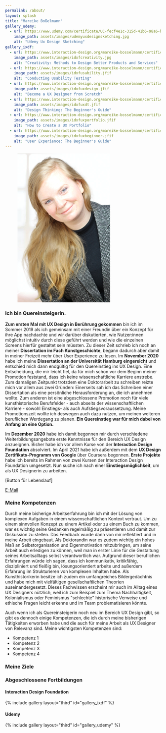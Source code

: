 ```yaml
---
permalink: /about/
layout: splash
title: "Mareike Boßelmann"
gallery_udemy:
  - url: https://www.udemy.com/certificate/UC-fecf4e1c-315d-41b6-98a6-b4dfcb1484f5
    image_path: assets/images/udemyuxdesignsketching.jpg
    alt: "Udemy Ux Design Sketching"
gallery_ixdf:
  - url: https://www.interaction-design.org/mareike-bosselmann/certificate/course/8ffd8c1c-9c52-4c1c-b309-dba88524c432
    image_path: assets/images/idxfcreativity.jpg
    alt: "Creativity: Methods to Design Better Products and Services"
  - url: https://www.interaction-design.org/mareike-bosselmann/certificate/course/7f9d4423-fbdf-4fce-a398-592fe9f73204
    image_path: assets/images/idxfusability.jfif
    alt: "Conducting Usability Testing"
  - url: https://www.interaction-design.org/mareike-bosselmann/certificate/course/d35c481a-fb73-4ebc-8b5e-4a6670122d02?certificateType=course
    image_path: assets/images/idxfuxdesign.jfif
    alt: "Become a UX Designer from Scratch"
  - url: https://www.interaction-design.org/mareike-bosselmann/certificate/course/313f43bd-fd91-4fb8-b3b5-2b649d704c06
    image_path: assets/images/idxfuxdt.jfif
    alt: "Design Thinking: The Beginner's Guide"
  - url: https://www.interaction-design.org/mareike-bosselmann/certificate/course/d0a425c0-72e8-424a-a393-3c2a008359b1
    image_path: assets/images/idxfuxportfolio.jfif
    alt: "How to Create a UX Portfolio"
  - url: https://www.interaction-design.org/mareike-bosselmann/certificate/course/950c716a-fa49-4ee8-aeb0-f24191ee8bb2
    image_path: assets/images/idxfuxbeginner.jfif
    alt: "User Experience: The Beginner's Guide"
---
```


<figure style="width: 300px" class="align-right">
  <img src="https://github.com/mbosselmann/portfolio/blob/master/assets/images/startbild.png?raw=true" alt="">
  </figure> 

### Ich bin Quereinsteigerin.
**Zum ersten Mal mit UX Design in Berührung gekommen** bin ich im Sommer 2019 als ich gemeinsam mit einer Freundin über ein Konzept für ihre App nachdachte und wir darüber diskutierten, wie Nutzer:innen möglichst intuitiv durch diese geführt werden und wie die einzelnen Screens hierfür gestaltet sein müssten. Zu dieser Zeit schrieb ich noch an meiner **Dissertation im Fach Kunstgeschichte**, begann dadurch aber damit in meiner Freizeit mehr über User Experience zu lesen. Im **November 2020** habe ich meine **Dissertation an der Universität Hamburg eingereicht** und entschied mich dann endgültig für den Quereinstieg ins UX Design. Eine Entscheidung, die mir leicht fiel, da für mich schon vor dem Beginn meiner Promotion feststand, dass ich keine wissenschaftliche Karriere anstrebe. Zum damaligen Zeitpunkt trotzdem eine Doktorarbeit zu schreiben reizte mich vor allem aus zwei Gründen: Einerseits sah ich das Schreiben einer Dissertation als eine persönliche Herausforderung an, die ich annehmen wollte. Zum anderen ist eine abgeschlossene Promotion noch für viele kunsthistorische Berufsfelder - auch abseits der wissenschaftlichen Karriere - sowohl Einstiegs- als auch Aufstiegsvoraussetzung. Meine Promotionszeit wollte ich deswegen auch dazu nutzen, um meinen weiteren beruflichen Werdegang zu planen. **Ein Quereinstieg war für mich dabei von Anfang an eine Option.** 

Im **Dezember 2020** habe ich damit begonnen mir durch verschiedene Weiterbildungsangebote erste Kenntnisse für den Bereich UX Design anzueignen. Bisher habe ich vor allem Kurse von der **Interaction Design Foundation** absolviert. Im April 2021 habe ich außerdem mit dem **UX Design Zertifikats-Programm von Google** über Coursera begonnen. **Erste Projekte** habe ich bereits im Rahmen von zwei Kursen der Interaction Design Foundation umgesetzt. Nun suche ich nach einer **Einstiegsmöglichkeit**, um als UX Designerin zu arbeiten.

[Button für Lebenslauf]

<a href="mailto:mareike.bosselmann@gmx.de" class="btn btn--primary">E-Mail</a>

### Meine Kompetenzen
Durch meine bisherige Arbeitserfahrung bin ich mit der Lösung von komplexen Aufgaben in einem wissenschaftlichen Kontext vertraut. Um zu einem sinnvollen Konzept zu einem Artikel oder zu einem Buch zu kommen, war es wichtig seine Gedanken regelmäßig zu präsentieren und damit zur Diskussion zu stellen. Das Feedback wurde dann von mir reflektiert und in meine Arbeit eingebaut.  Als Doktorandin war es zudem wichtig ein hohes Maß an Selbstorganisation und Eigenmotivation mitzubringen, um seine Arbeit auch erledigen zu können, weil man in erster Linie für die Gestaltung seines Arbeitsalltags selbst verantwortlich war. Aufgrund dieser beruflichen Erfahrungen würde ich sagen, dass ich kommunikativ, kritikfähig, diszipliniert und fleißig bin, lösungsorientiert arbeite und außerdem Erfahrung im Strukturieren von komplexen Inhalten habe. Als Kunsthistorikerin besitze ich zudem ein umfangreiches Bildergedächtnis und habe mich mit vielfältigen gesellschaftlichen Theorien auseinandergesetzt. Dieses Fachwissen erscheint mir auch im Alltag eines UX Designers nützlich, weil ich zum Beispiel zum Thema Nachhaltigkeit, Kolonialismus oder Feminismus "schlechte" historische Verweise und ethische Fragen leicht erkenne und im Team problematisieren könnte.

Auch wenn ich als Quereinsteigerin noch neu im Bereich UX Design gibt, so gibt es dennoch einige Kompetenzen, die ich durch meine bisherigen Tätigkeiten erworben habe und die auch für meine Arbeit als UX Designer von Relevanz sind. Meine wichtigsten Kompetenzen sind:
* Kompetenz 1
* Kompetenz 2
* Kompetenz 3
* Kompetenz 4

### Meine Ziele

### Abgeschlossene Fortbildungen
#### Interaction Design Foundation
{% include gallery layout="third" id="gallery_ixdf" %}

#### Udemy
{% include gallery layout="third" id="gallery_udemy" %}
